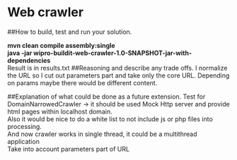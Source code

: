 # Web crawler

##How to build, test and run your solution.

__mvn clean compile assembly:single__
<br />
__java -jar wipro-buildit-web-crawler-1.0-SNAPSHOT-jar-with-dependencies__
<br />
Result is in results.txt
##Reasoning and describe any trade offs.
I normalize the URL so I cut out parameters part and take only the core URL. 
Depending on params maybe there would be different content.

##Explanation of what could be done as a future extension.
Test for DomainNarrowedCrawler -> it should be used Mock Http server and provide html pages within localhost domain. <br />
Also it would be nice to do a white list to not include js or php files into processing.
<br />
And now crawler works in single thread, it could be a multithread application 
<br />
Take into account parameters part of URL
